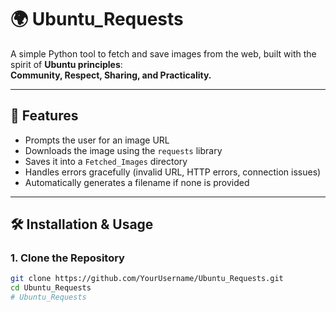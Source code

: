 # 🌍 Ubuntu_Requests

A simple Python tool to fetch and save images from the web, built with the spirit of **Ubuntu principles**:  
**Community, Respect, Sharing, and Practicality.**

---

## 📌 Features
- Prompts the user for an image URL
- Downloads the image using the `requests` library
- Saves it into a `Fetched_Images` directory
- Handles errors gracefully (invalid URL, HTTP errors, connection issues)
- Automatically generates a filename if none is provided

---

## 🛠️ Installation & Usage

### 1. Clone the Repository
```bash
git clone https://github.com/YourUsername/Ubuntu_Requests.git
cd Ubuntu_Requests
#   U b u n t u _ R e q u e s t s  
 